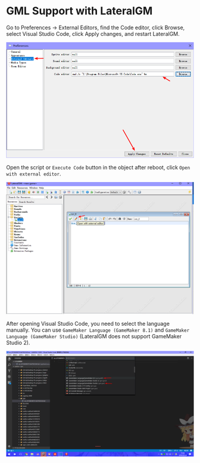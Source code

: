 # GML Support with LateralGM

Go to Preferences -> External Editors, find the Code editor, click Browse, select Visual Studio Code, click Apply changes, and restart LateralGM.

![](assets/docsimage/12.png)

Open the script or `Execute Code` button in the object after reboot, click `Open with external editor`.

![](assets/docsimage/14.png)

After opening Visual Studio Code, you need to select the language manually. You can use `GameMaker Language (GameMaker 8.1)` and `GameMaker Language (GameMaker Studio)` (LateralGM does not support GameMaker Studio 2).

![](assets/docsimage/13.png)